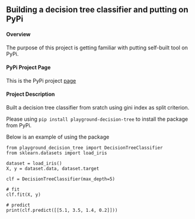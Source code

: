 ## Building a decision tree classifier and putting on PyPi

#### Overview
The purpose of this project is getting familiar with putting self-built tool on PyPi.

#### PyPi Project Page
This is the PyPi project [page](https://pypi.org/project/playground-decision-tree/)

#### Project Description
Built a decision tree classifier from sratch using gini index as split criterion. 

Please using `pip install playground-decision-tree` to install the package from PyPi.

Below is an example of using the package

```
from playground_decision_tree import DecisionTreeClassifier
from sklearn.datasets import load_iris

dataset = load_iris()
X, y = dataset.data, dataset.target

clf = DecisionTreeClassifier(max_depth=5)

# fit
clf.fit(X, y)

# predict
print(clf.predict([[5.1, 3.5, 1.4, 0.2]]))

```


